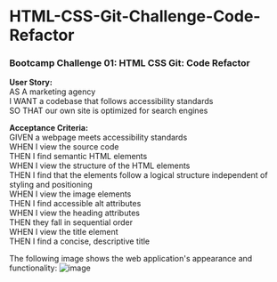 # HTML-CSS-Git-Challenge-Code-Refactor
<h3>Bootcamp Challenge 01: HTML CSS Git: Code Refactor</h3>

<b>User Story:</b><br />
AS A marketing agency <br />
I WANT a codebase that follows accessibility standards <br />
SO THAT our own site is optimized for search engines <br />

<b>Acceptance Criteria:</b><br />
GIVEN a webpage meets accessibility standards <br />
WHEN I view the source code <br />
THEN I find semantic HTML elements <br />
WHEN I view the structure of the HTML elements <br />
THEN I find that the elements follow a logical structure independent of styling and positioning <br />
WHEN I view the image elements <br />
THEN I find accessible alt attributes <br />
WHEN I view the heading attributes <br />
THEN they fall in sequential order <br />
WHEN I view the title element <br />
THEN I find a concise, descriptive title <br />

The following image shows the web application's appearance and functionality:
![image](https://user-images.githubusercontent.com/98504854/153727605-3a6376ca-2675-4d02-8800-1d58b40da9d0.png)
